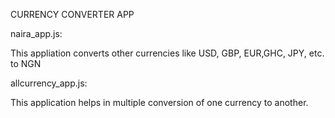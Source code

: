 CURRENCY CONVERTER APP 

naira_app.js:

This appliation converts other currencies like USD, GBP, EUR,GHC, JPY, etc. to NGN


allcurrency_app.js:

This application helps in multiple conversion of one currency to another.